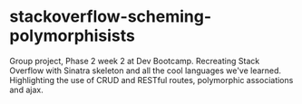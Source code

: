 # stackoverflow-scheming-polymorphisists
Group project, Phase 2 week 2 at Dev Bootcamp. Recreating Stack Overflow with Sinatra skeleton and all the cool languages we've learned. Highlighting the use of CRUD and RESTful routes, polymorphic associations and ajax.
